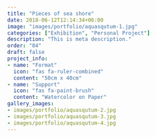 ```yaml
---
title: "Pieces of sea shore"
date: 2018-06-12T12:14:34+06:00
image: "images/portfolio/aquasqutum-1.jpg"
categories: ["Exhibition", "Personal Project"]
description: "This is meta description."
order: "04"
draft: false
project_info:
- name: "Format"
  icon: "fas fa-ruler-combined"
  content: "50cm x 40cm"
- name: "Support"
  icon: "fas fa-paint-brush"
  content: "Watercolor on Paper"
gallery_images:
- images/portfolio/aquasqutum-2.jpg
- images/portfolio/aquasqutum-3.jpg
- images/portfolio/aquasqutum-4.jpg
---
```

